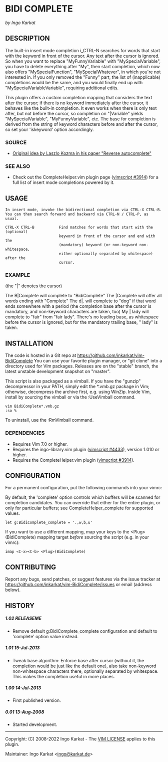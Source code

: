 BIDI COMPLETE
===============================================================================
_by Ingo Karkat_

DESCRIPTION
------------------------------------------------------------------------------

The built-in insert mode completion i\_CTRL-N searches for words that start
with the keyword in front of the cursor. Any text after the cursor is ignored.
So when you want to replace "MyFunnyVariable" with "MySpecialVariable", you
have to delete everything after "My", then start completion, which now also
offers "MySpecialFunction", "MySpecialWhatever", in which you're not
interested in. If you only removed the "Funny" part, the list of
(inapplicable) completions would be the same, and you would finally end up
with "MySpecialVariableVariable", requiring additional edits.

This plugin offers a custom completion mapping that considers the text after
the cursor; if there is no keyword immediately after the cursor, it behaves
like the built-in completion. It even works when there is only text after, but
not before the cursor, so completion on "|Variable" yields
"MySpecialVariable", "MyFunnyVariable", etc. The base for completion is
derived from the string of keyword characters before and after the cursor, so
set your 'iskeyword' option accordingly.

### SOURCE

- [Original idea by Laszlo Kozma in his paper "Reverse autocomplete"](http://www.lkozma.net/autocomplete.html)

### SEE ALSO

- Check out the CompleteHelper.vim plugin page ([vimscript #3914](http://www.vim.org/scripts/script.php?script_id=3914)) for a full
  list of insert mode completions powered by it.

USAGE
------------------------------------------------------------------------------

    In insert mode, invoke the bidirectional completion via CTRL-X CTRL-B.
    You can then search forward and backward via CTRL-N / CTRL-P, as usual.

    CTRL-X CTRL-B           Find matches for words that start with the (optional)
                            keyword in front of the cursor and end with the
                            (mandatory) keyword (or non-keyword non-whitespace,
                            either optionally separated by whitespace) after the
                            cursor.

### EXAMPLE
(the "|" denotes the cursor)

The B|Complete
    will complete to "BidiComplete"
The |Complete
    will offer all words ending with "Complete"
The d|.
    will complete to "dog" if that word ends somewhere with a period (the
    completion base after the cursor is mandatory, and non-keyword characters
    are taken, too)
My | lady
    will complete to "fair" from "fair lady". There's no leading base, as
    whitespace before the cursor is ignored, but for the mandatory trailing
    base, " lady" is taken.

INSTALLATION
------------------------------------------------------------------------------

The code is hosted in a Git repo at
    https://github.com/inkarkat/vim-BidiComplete
You can use your favorite plugin manager, or "git clone" into a directory used
for Vim packages. Releases are on the "stable" branch, the latest unstable
development snapshot on "master".

This script is also packaged as a vimball. If you have the "gunzip"
decompressor in your PATH, simply edit the \*.vmb.gz package in Vim; otherwise,
decompress the archive first, e.g. using WinZip. Inside Vim, install by
sourcing the vimball or via the :UseVimball command.

    vim BidiComplete*.vmb.gz
    :so %

To uninstall, use the :RmVimball command.

### DEPENDENCIES

- Requires Vim 7.0 or higher.
- Requires the ingo-library.vim plugin ([vimscript #4433](http://www.vim.org/scripts/script.php?script_id=4433)), version 1.010 or
  higher.
- Requires the CompleteHelper.vim plugin ([vimscript #3914](http://www.vim.org/scripts/script.php?script_id=3914)).

CONFIGURATION
------------------------------------------------------------------------------

For a permanent configuration, put the following commands into your vimrc:

By default, the 'complete' option controls which buffers will be scanned for
completion candidates. You can override that either for the entire plugin, or
only for particular buffers; see CompleteHelper\_complete for supported
values.

    let g:BidiComplete_complete = '.,w,b,u'

If you want to use a different mapping, map your keys to the
&lt;Plug&gt;(BidiComplete) mapping target _before_ sourcing the script (e.g.
in your vimrc):

    imap <C-x><C-b> <Plug>(BidiComplete)

CONTRIBUTING
------------------------------------------------------------------------------

Report any bugs, send patches, or suggest features via the issue tracker at
https://github.com/inkarkat/vim-BidiComplete/issues or email (address below).

HISTORY
------------------------------------------------------------------------------

##### 1.02    RELEASEME
- Remove default g:BidiComplete\_complete configuration and default to
  'complete' option value instead.

##### 1.01    15-Jul-2013
- Tweak base algorithm: Enforce base after cursor (without it, the completion
would be just like the default one), also take non-keyword non-whitespace
characters there, optionally separated by whitespace. This makes the
completion useful in more places.

##### 1.00    14-Jul-2013
- First published version.

##### 0.01    13-Aug-2008
- Started development.

------------------------------------------------------------------------------
Copyright: (C) 2008-2022 Ingo Karkat -
The [VIM LICENSE](http://vimdoc.sourceforge.net/htmldoc/uganda.html#license) applies to this plugin.

Maintainer:     Ingo Karkat &lt;ingo@karkat.de&gt;
